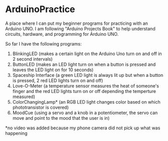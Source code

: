 # ArduinoPractice
A place where I can put my beginner programs for practicing with an Arduino UNO. I am following "Arduino Projects Book" to help understand circuits, hardware, and programming for Arduino UNO.

So far I have the following programs: 
1. BlinkingLED (makes a certain light on the Arduino Uno turn on and off in 2 second intervals)
2. ButtonLED (makes an LED light turn on when a button is pressed and leaves the LED light on for 10 seconds)
3. Spaceship Interface (a green LED light is always lit up but when a button is pressed, 2 red LED lights turn on and off)
4. Love-O-Meter (a temperature sensor measures the heat of someone's finger and the red LED lights turn on or off depending the temperture measured)
5. ColorChangingLamp* (an RGB LED light changes color based on which phototransistor is covered)
6. MoodCue (using a servo and a knob in a potentiometer, the servo can move and point to the mood that the user is in)



*no video was added because my phone camera did not pick up what was happening 
